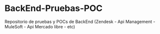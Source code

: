 # BackEnd-Pruebas-POC
Repositorio de pruebas y POCs de BackEnd (Zendesk - Api Management - MuleSoft - Api Mercado libre - etc)
